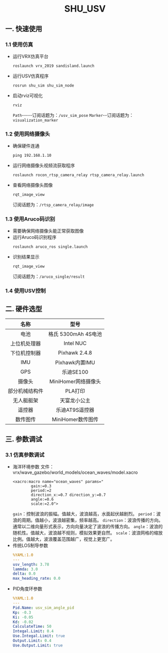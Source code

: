 # <center>SHU_USV<center>
## 一. 快速使用
### 1.1 使用仿真
+ 运行VRX仿真平台
  ```shell
  roslaunch vrx_2019 sandisland.launch
  ```
+ 运行USV仿真程序
  ```shell
  rosrun shu_sim shu_sim_node
  ```
+ 启动rviz可视化
  ```shell
  rviz
  ```
  `Path`-----订阅话题为：`/usv_sim_pose`
  `Marker`--订阅话题为：`visualization_marker`
### 1.2 使用网络摄像头
+ 确保硬件连通
  ```shell
  ping 192.168.1.10
  ```
+ 运行网络摄像头视频流获取程序
  ```
  roslaunch rocon_rtsp_camera_relay rtsp_camera_relay.launch
  ```
+ 查看网络摄像头图像
  ```shell
  rqt_image_view
  ```
  订阅话题为：`/rtsp_camera_relay/image`
### 1.3 使用Aruco码识别
+ 需要确保网络摄像头能正常获取图像
+ 运行Aruco码识别程序
  ```shell
  roslaunch aruco_ros single.launch
  ```
+ 识别结果显示
  ```shell
  rqt_image_view
  ```
  订阅话题为：`/aruco_single/result`
### 1.4 使用USV控制

## 二. 硬件选型
<center></center>

|           名称           |          型号           |
| :----------------------: | :---------------------: |
|           电池           |   格氏 5300mAh 4S电池    |
|        上位机处理器       |       Intel NUC         |
|        下位机控制器       |      Pixhawk 2.4.8      |
|          IMU           |       Pixhawk内置IMU      |
|          GPS           |         乐迪SE100         |
|         摄像头           |    MiniHomer网络摄像头    |
|      部分机械结构件       |         PLA打印          |
|        无人艇艇架         |       天富龙小公主        |
|          遥控器          |      乐迪AT9S遥控器       |
|         数传图传          |    MiniHomer数传图传     |

## 三. 参数调试
### 3.1 仿真参数调试
+ 海洋环境参数
  文件：vrx/wave_gazebo/world_models/ocean_waves/model.xacro
  ```xacro
  <xacro:macro name="ocean_waves" params="
          gain:=0.3 
          period:=2
          direction_x:=0.7 direction_y:=0.7
          angle:=0.6 
          scale:=2.0">
  ```
  `gain`：控制波浪的振幅。值越大，波浪越高，水面起伏越剧烈。
  `period`：波浪的周期。值越小，波浪越密集，频率越高。
  `direction`：波浪传播的方向。通常以二维向量形式表示，方向向量决定了波浪的传播方向。
  `angle`：波浪的随机性。值越大，波浪越不规则，模拟效果更自然。
  `scale`：波浪网格的缩放比例。值越大，波浪覆盖范围越广，视觉上更宽广。
+ 传统LOS制导参数
  ```yaml
  %YAML:1.0
  ---
  usv_length: 3.78
  lammda: 3.0
  delta: 0.0
  max_heading_rate: 0.0
  ```
+ PID角度环参数
  ```yaml
  %YAML:1.0
  ---
  Pid.Name: usv_sim_angle_pid
  Kp: -0.3
  Ki: -0.05
  Kd: -0.02
  CalculateTime: 50
  Integal.Limit: 0.4
  Use.Integal.Limit: true
  Output.Limit: 0.4
  Use.Output.Limit: true
  ```
